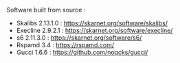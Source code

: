 Software built from source :

* Skalibs 2.13.1.0 : https://skarnet.org/software/skalibs/
* Execline 2.9.2.1 : https://skarnet.org/software/execline/
* s6 2.11.3.0 : https://skarnet.org/software/s6/
* Rspamd 3.4 : https://rspamd.com/
* Gucci 1.6.6 : https://github.com/noqcks/gucci/
